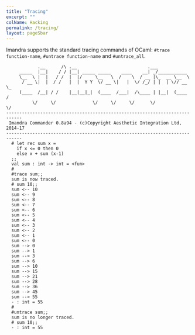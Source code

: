 ```yaml
---
title: "Tracing"
excerpt: ""
colName: Hacking
permalink: /tracing/
layout: pageSbar
---
```

Imandra supports the standard tracing commands of OCaml: 
```#trace function-name```, ```#untrace function-name``` and ```#untrace_all```.

```
            .__      /\ .__                           .___            
     _____  |__|    / / |__| _____ _____    ____    __| _/___________   
     \__  \ |  |   / /  |  |/     \__   \  /    \  / __ |\_  __ \__  \  
      / __ \|  |  / /   |  |  Y Y  \/ __ \|   |  \/ /_/ | |  | \// __ \_
     (____  /__| / /    |__|__|_|  (____  /___|  /\____ | |__|  (____  /
          \/     \/              \/     \/     \/      \/            \/ 
----------------------------------------------------------------------------
 Imandra Commander 0.8a94 - (c)Copyright Aesthetic Integration Ltd, 2014-17
----------------------------------------------------------------------------
  # let rec sum x =
    if x <= 0 then 0
    else x + sum (x-1)
  ;;
  val sum : int -> int = <fun>
  # 
  #trace sum;;
  sum is now traced.
  # sum 10;;
  sum <-- 10
  sum <-- 9
  sum <-- 8
  sum <-- 7
  sum <-- 6
  sum <-- 5
  sum <-- 4
  sum <-- 3
  sum <-- 2
  sum <-- 1
  sum <-- 0
  sum --> 0
  sum --> 1
  sum --> 3
  sum --> 6
  sum --> 10
  sum --> 15
  sum --> 21
  sum --> 28
  sum --> 36
  sum --> 45
  sum --> 55
  - : int = 55
  # 
  #untrace sum;;
  sum is no longer traced.
  # sum 10;;
  - : int = 55
  ```